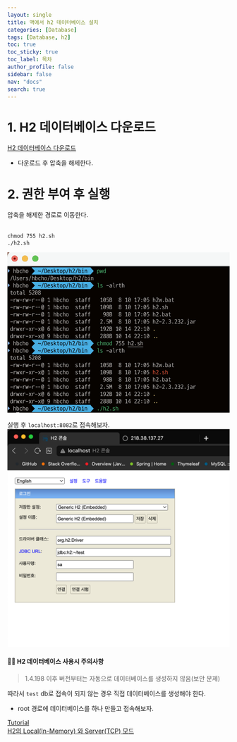 ```yaml
---
layout: single
title: 맥에서 h2 데이터베이스 설치
categories: [Database]
tags: [Database, h2]
toc: true
toc_sticky: true
toc_label: 목차
author_profile: false
sidebar: false
nav: "docs"
search: true
---
```

# 1. H2 데이터베이스 다운로드
[H2 데이터베이스 다운로드]([https://www.h2database.com/html/main.html](https://www.h2database.com/html/main.html)
)
- 다운로드 후 압축을 해제한다.

# 2. 권한 부여 후 실행
압축을 해제한 경로로 이동한다.
```shell

chmod 755 h2.sh
./h2.sh

```

![](/assets/images/20250512/1.png)

실행 후 `localhost:8082`로 접속해보자.
![](/assets/images/20250512/2.png)
#### ☝🏻 H2 데이터베이스 사용시 주의사항
> 1.4.198 이후 버전부터는 자동으로 데이터베이스를 생성하지 않음(보안 문제)

따라서 `test` db로 접속이 되지 않는 경우 직접 데이터베이스를 생성해야 한다.
- root 경로에 데이터베이스를 하나 만들고 접속해보자.


[Tutorial](https://www.h2database.com/html/tutorial.html#creating_new_databases)<br/>
[H2의 Local\(In-Memory\) 와 Server\(TCP\) 모드](https://lob-dev.tistory.com/13)
